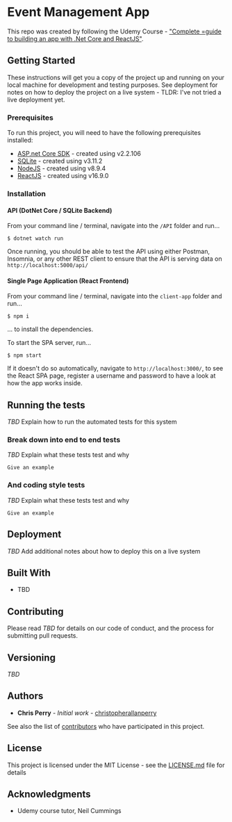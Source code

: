 # Event Management App
This repo was created by following the Udemy Course - ["Complete =guide to building an app with .Net Core and ReactJS"](https://www.udemy.com/course/complete-guide-to-building-an-app-with-net-core-and-react). 

## Getting Started

These instructions will get you a copy of the project up and running on your local machine for development and testing purposes. See deployment for notes on how to deploy the project on a live system - TLDR: I've not tried a live deployment yet.

### Prerequisites

To run this project, you will need to have the following prerequisites installed:

- [ASP.net Core SDK](https://dotnet.microsoft.com/learn/dotnet/hello-world-tutorial/install) - created using v2.2.106
- [SQLite](http://sqlitebrowser.org/) - created using v3.11.2
- [NodeJS](https://nodejs.org/en/) - created using v8.9.4
- [ReactJS](https://angular.io/) - created using v16.9.0

### Installation
#### API (DotNet Core / SQLite Backend)
From your command line / terminal, navigate into the `/API` folder and run...

```cli
$ dotnet watch run
```

Once running, you should be able to test the API using either Postman, Insomnia, or any other REST client to ensure that the API is serving data on `http://localhost:5000/api/`

#### Single Page Application (React Frontend)

From your command line / terminal, navigate into the `client-app` folder and run...

```cli
$ npm i
```
... to install the dependencies.


To start the SPA server, run...

```cli
$ npm start
```
If it doesn't do so automatically, navigate to `http://localhost:3000/`, to see the React SPA page, register a username and password to have a look at how the app works inside.

## Running the tests

_TBD_ Explain how to run the automated tests for this system

### Break down into end to end tests

_TBD_ Explain what these tests test and why

```
Give an example
```

### And coding style tests

_TBD_ Explain what these tests test and why

```
Give an example
```

## Deployment

_TBD_ Add additional notes about how to deploy this on a live system

## Built With

* TBD

## Contributing

Please read _TBD_ for details on our code of conduct, and the process for submitting pull requests.

## Versioning

_TBD_

## Authors

* **Chris Perry** - *Initial work* - [christopherallanperry](https://github.com/christopherallanperry)

See also the list of [contributors](https://github.com/christopherallanperry/DatingApp/graphs/contributors) who have participated in this project.

## License

This project is licensed under the MIT License - see the [LICENSE.md](LICENSE.md) file for details

## Acknowledgments

* Udemy course tutor, Neil Cummings
